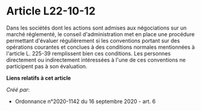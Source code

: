 # Article L22-10-12

Dans les sociétés dont les actions sont admises aux négociations sur un marché réglementé, le conseil d'administration met en
place une procédure permettant d'évaluer régulièrement si les conventions portant sur des opérations courantes et conclues à
des conditions normales mentionnées à l'article L. 225-39 remplissent bien ces conditions. Les personnes directement ou
indirectement intéressées à l'une de ces conventions ne participent pas à son évaluation.

**Liens relatifs à cet article**

_Créé par_:

  - Ordonnance n°2020-1142 du 16 septembre 2020 - art. 6
